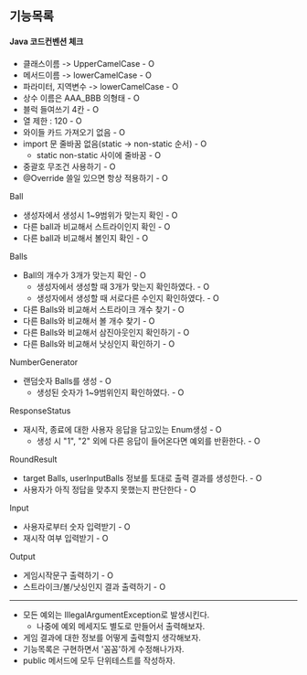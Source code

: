 ## 기능목록

#### Java 코드컨벤션 체크
- 클래스이름 -> UpperCamelCase - O
- 메서드이름 -> lowerCamelCase - O
- 파라미터, 지역변수 -> lowerCamelCase - O
- 상수 이름은 AAA_BBB 의형태 - O
- 블럭 들여쓰기 4칸 - O
- 열 제한 : 120 - O
- 와이들 카드 가져오기 없음 - O
- import 문 줄바꿈 없음(static -> non-static 순서) - O
  - static non-static 사이에 줄바꿈 - O
- 중괄호 무조건 사용하기 - O
- @Override 쓸일 있으면 항상 적용하기 - O



Ball
- 생성자에서 생성시 1~9범위가 맞는지 확인 - O
- 다른 ball과 비교해서 스트라이인지 확인 - O
- 다른 ball과 비교해서 볼인지 확인 - O

Balls
- Ball의 개수가 3개가 맞는지 확인 - O
  - 생성자에서 생성할 때 3개가 맞는지 확인하였다. - O
  - 생성자에서 생성할 때 서로다른 수인지 확인하였다. - O
- 다른 Balls와 비교해서 스트라이크 개수 찾기 - O
- 다른 Balls와 비교해서 볼 개수 찾기 - O
- 다른 Balls와 비교해서 삼진아웃인지 확인하기 - O
- 다른 Balls와 비교해서 낫싱인지 확인하기 - O

NumberGenerator
- 랜덤숫자 Balls를 생성 - O
  - 생성된 숫자가 1~9범위인지 확인하였다. - O

ResponseStatus
- 재시작, 종료에 대한 사용자 응답을 담고있는 Enum생성 - O
  - 생성 시 "1", "2" 외에 다른 응답이 들어온다면 예외를 반환한다. - O


RoundResult
- target Balls, userInputBalls 정보를 토대로 출력 결과를 생성한다. - O
- 사용자가 아직 정답을 맞추지 못했는지 판단한다 - O

Input
- 사용자로부터 숫자 입력받기 - O
- 재시작 여부 입력받기 - O

Output
- 게임시작문구 출력하기 - O
- 스트라이크/볼/낫싱인지 결과 출력하기 - O

---
- 모든 예외는 IllegalArgumentException로 발생시킨다. 
  - 나중에 예외 메세지도 별도로 만들어서 출력해보자.
- 게임 결과에 대한 정보를 어떻게 출력할지 생각해보자.
- 기능목록은 구현하면서 '꼼꼼'하게 수정해나가자.
- public 메서드에 모두 단위테스트를 작성하자.
